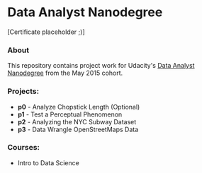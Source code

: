# Data Analyst Nanodegree

[Certificate placeholder ;)]

### About
This repository contains project work for Udacity's [Data Analyst Nanodegree](https://www.udacity.com/course/nd002) from the May 2015 cohort.

### Projects:
- **p0** - Analyze Chopstick Length (Optional)                                       
- **p1** - Test a Perceptual Phenomenon
- **p2** - Analyzing the NYC Subway Dataset
- **p3** - Data Wrangle OpenStreetMaps Data

### Courses:
- Intro to Data Science
